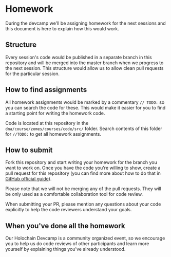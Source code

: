 # Homework

During the devcamp we'll be assigning homework for the next sessions and this document is here to explain how this would work.

## Structure

Every session's code would be published in a separate branch in this repository and will be merged into the master branch when we progress to the next session. This structure would allow us to allow clean pull requests for the particular session.

## How to find assignments

All homework assignments would be marked by a commentary `// TODO:` so you can search the code for these. This would make it easier for you to find a starting point for writing the homework code.

Code is located at this repository in the `dna/course/zomes/courses/code/src/` folder. Search contents of this folder for `//TODO:` to get all homework assignments.

## How to submit

Fork this repository and start writing your homework for the branch you want to work on. Once you have the code you're willing to show, create a pull request for this repository (you can find more about how to do that in [GitHub official guide](https://guides.github.com/activities/forking/)).

Please note that we will not be merging any of the pull requests. They will be only used as a comfortable collaboration tool for code review.

When submitting your PR, please mention any questions about your code explicitly to help the code reviewers understand your goals.

## When you've done all the homework

Our Holochain Devcamp is a community organized event, so we encourage you to help us do code reviews of other participants and learn more yourself by explaining things you've already understood.
